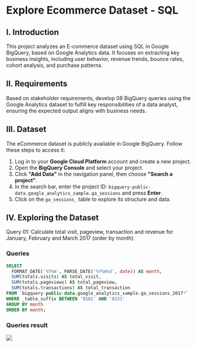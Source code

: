 # Explore Ecommerce Dataset - SQL #
## **I. Introduction** ##
This project analyzes an E-commerce dataset using SQL in Google BigQuery, based on Google Analytics data. It focuses on extracting key business insights, including user behavior, revenue trends, bounce rates, cohort analysis, and purchase patterns. 
## **II. Requirements** ##
Based on stakeholder requirements, develop 08 BigQuery queries using the Google Analytics dataset to fulfill key responsibilities of a data analyst, ensuring the expected output aligns with business needs.
## **III. Dataset** ##
The eCommerce dataset is publicly available in Google BigQuery. Follow these steps to access it:

1. Log in to your **Google Cloud Platform** account and create a new project.
2. Open the **BigQuery Console** and select your project.
3. Click **"Add Data"** in the navigation panel, then choose **"Search a project"**.
4. In the search bar, enter the project ID: `bigquery-public-data.google_analytics_sample.ga_sessions` and press **Enter**.
5. Click on the `ga_sessions_` table to explore its structure and data.
## **IV. Exploring the Dataset** ##
Query 01: Calculate total visit, pageview, transaction and revenue for January, February and March 2017 (order by month).
### Queries ###
```sql
SELECT 
  FORMAT_DATE('%Y%m', PARSE_DATE('%Y%m%d', date)) AS month,
  SUM(totals.visits) AS total_visit,
  SUM(totals.pageviews) AS total_pageview,
  SUM(totals.transactions) AS total_transaction
FROM `bigquery-public-data.google_analytics_sample.ga_sessions_2017*`
WHERE _table_suffix BETWEEN '0101' AND '0331'
GROUP BY month
ORDER BY month;
```
### Queries result ###
![](images_dir/https://scontent.fsgn2-4.fna.fbcdn.net/v/t1.15752-9/481432889_848912410709607_5330944195099892430_n.png?_nc_cat=101&ccb=1-7&_nc_sid=9f807c&_nc_ohc=A_HNesy5m60Q7kNvgHn_OU_&_nc_oc=Adg7yCniFyQNx0EFmLfHaA-52OKe-KfHySIC__FPpMjcRjhk0mQbqveRgZJn2h_eIwo&_nc_zt=23&_nc_ht=scontent.fsgn2-4.fna&oh=03_Q7cD1gGWDDBXgHSKMegZ4z0i8Rao-MnLAF0c5mPufT8cmRFs-Q&oe=67ED06FA.jpg)
